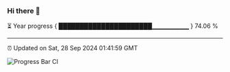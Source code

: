 ### Hi there 👋

⏳ Year progress { ██████████████████████▁▁▁▁▁▁▁▁ } 74.06 %

---

⏰ Updated on Sat, 28 Sep 2024 01:41:59 GMT

![Progress Bar CI](https://github.com/ZhaoGui/ZhaoGui/workflows/Progress%20Bar%20CI/badge.svg)
